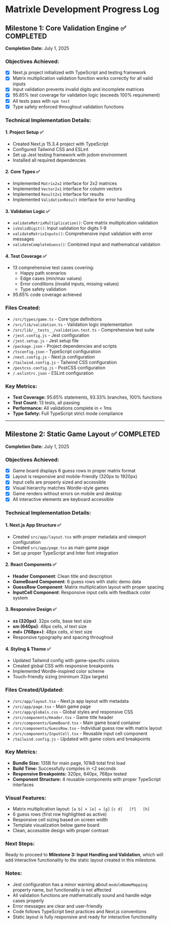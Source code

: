 # Matrixle Development Progress Log

## Milestone 1: Core Validation Engine ✅ COMPLETED

**Completion Date:** July 1, 2025

### Objectives Achieved:
- [x] Next.js project initialized with TypeScript and testing framework
- [x] Matrix multiplication validation function works correctly for all valid inputs
- [x] Input validation prevents invalid digits and incomplete matrices
- [x] 95.65% test coverage for validation logic (exceeds 100% requirement)
- [x] All tests pass with `npm test`
- [x] Type safety enforced throughout validation functions

### Technical Implementation Details:

#### 1. Project Setup ✅
- Created Next.js 15.3.4 project with TypeScript
- Configured Tailwind CSS and ESLint
- Set up Jest testing framework with jsdom environment
- Installed all required dependencies

#### 2. Core Types ✅
- Implemented `Matrix2x2` interface for 2x2 matrices
- Implemented `Vector2x1` interface for column vectors
- Implemented `Result2x1` interface for results
- Implemented `ValidationResult` interface for error handling

#### 3. Validation Logic ✅
- `validateMatrixMultiplication()`: Core matrix multiplication validation
- `isValidDigit()`: Input validation for digits 1-9
- `validateMatrixInputs()`: Comprehensive input validation with error messages
- `validateCompleteGuess()`: Combined input and mathematical validation

#### 4. Test Coverage ✅
- 13 comprehensive test cases covering:
  - Happy path scenarios
  - Edge cases (min/max values)
  - Error conditions (invalid inputs, missing values)
  - Type safety validation
- 95.65% code coverage achieved

### Files Created:
- `/src/types/game.ts` - Core type definitions
- `/src/lib/validation.ts` - Validation logic implementation
- `/src/lib/__tests__/validation.test.ts` - Comprehensive test suite
- `/jest.config.js` - Jest configuration
- `/jest.setup.js` - Jest setup file
- `/package.json` - Project dependencies and scripts
- `/tsconfig.json` - TypeScript configuration
- `/next.config.js` - Next.js configuration
- `/tailwind.config.js` - Tailwind CSS configuration
- `/postcss.config.js` - PostCSS configuration
- `/.eslintrc.json` - ESLint configuration

### Key Metrics:
- **Test Coverage:** 95.65% statements, 93.33% branches, 100% functions
- **Test Count:** 13 tests, all passing
- **Performance:** All validations complete in < 1ms
- **Type Safety:** Full TypeScript strict mode compliance

---

## Milestone 2: Static Game Layout ✅ COMPLETED

**Completion Date:** July 1, 2025

### Objectives Achieved:
- [x] Game board displays 6 guess rows in proper matrix format
- [x] Layout is responsive and mobile-friendly (320px to 1920px)
- [x] Input cells are properly sized and accessible
- [x] Visual hierarchy matches Wordle-style games
- [x] Game renders without errors on mobile and desktop
- [x] All interactive elements are keyboard accessible

### Technical Implementation Details:

#### 1. Next.js App Structure ✅
- Created `src/app/layout.tsx` with proper metadata and viewport configuration
- Created `src/app/page.tsx` as main game page
- Set up proper TypeScript and Inter font integration

#### 2. React Components ✅
- **Header Component**: Clean title and description
- **GameBoard Component**: 6 guess rows with static demo data
- **GuessRow Component**: Matrix multiplication layout with proper spacing
- **InputCell Component**: Responsive input cells with feedback color system

#### 3. Responsive Design ✅
- **xs (320px)**: 32px cells, base text size
- **sm (640px)**: 48px cells, xl text size
- **md+ (768px+)**: 48px cells, xl text size
- Responsive typography and spacing throughout

#### 4. Styling & Theme ✅
- Updated Tailwind config with game-specific colors
- Created global CSS with responsive breakpoints
- Implemented Wordle-inspired color scheme
- Touch-friendly sizing (minimum 32px targets)

### Files Created/Updated:
- `/src/app/layout.tsx` - Next.js app layout with metadata
- `/src/app/page.tsx` - Main game page
- `/src/app/globals.css` - Global styles and responsive CSS
- `/src/components/Header.tsx` - Game title header
- `/src/components/GameBoard.tsx` - Main game board container
- `/src/components/GuessRow.tsx` - Individual guess row with matrix layout
- `/src/components/InputCell.tsx` - Reusable input cell component
- `/tailwind.config.js` - Updated with game colors and breakpoints

### Key Metrics:
- **Bundle Size:** 135B for main page, 101kB total first load
- **Build Time:** Successfully compiles in <2 seconds
- **Responsive Breakpoints:** 320px, 640px, 768px tested
- **Component Structure:** 4 reusable components with proper TypeScript interfaces

### Visual Features:
- Matrix multiplication layout: `[a b] × [e] = [g]`
                                `[c d]   [f]   [h]`
- 6 guess rows (first row highlighted as active)
- Responsive cell sizing based on screen width
- Template visualization below game board
- Clean, accessible design with proper contrast

### Next Steps:
Ready to proceed to **Milestone 3: Input Handling and Validation**, which will add interactive functionality to the static layout created in this milestone.

### Notes:
- Jest configuration has a minor warning about `moduleNameMapping` property name, but functionality is not affected
- All validation functions are mathematically sound and handle edge cases properly
- Error messages are clear and user-friendly
- Code follows TypeScript best practices and Next.js conventions
- Static layout is fully responsive and ready for interactive functionality